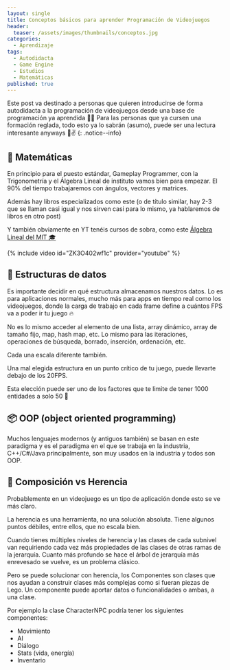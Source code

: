 ```yaml
---
layout: single
title: Conceptos básicos para aprender Programación de Videojuegos
header:
  teaser: /assets/images/thumbnails/conceptos.jpg
categories:
  - Aprendizaje
tags:
  - Autodidacta
  - Game Engine
  - Estudios
  - Matemáticas
published: true
---
```


Este post va destinado a personas que quieren introducirse de forma autodidacta <!--more--> a la programación de videojuegos desde una base de programación ya aprendida 🐸🤙
Para las personas que ya cursen una formación reglada, todo esto ya lo sabrán (asumo), puede ser una lectura interesante anyways 📖✌️
{: .notice--info}

## 🔢 Matemáticas

En principio para el puesto estándar, Gameplay Programmer, con la Trigonometría y el Álgebra Lineal de instituto vamos bien para empezar. El 90% del tiempo trabajaremos con ángulos, vectores y matrices.

Además hay libros especializados como este (o de título similar, hay 2-3 que se llaman casi igual y nos sirven casi para lo mismo, ya hablaremos de libros en otro post)

Y también obviamente en YT tenéis cursos de sobra, como este [Álgebra Lineal del MIT 🎓](https://youtube.com/watch?v=ZK3O402wf1c)

{% include video id="ZK3O402wf1c" provider="youtube" %}

## 🧮 Estructuras de datos

Es importante decidir en qué estructura almacenamos nuestros datos. Lo es para aplicaciones normales, mucho más para apps en tiempo real como los videojuegos, donde la carga de trabajo en cada frame define a cuántos FPS va a poder ir tu juego 🔥

No es lo mismo acceder al elemento de una lista, array dinámico, array de tamaño fijo, map, hash map, etc. Lo mismo para las iteraciones, operaciones de búsqueda, borrado, inserción, ordenación, etc.

Cada una escala diferente también.

Una mal elegida estructura en un punto crítico de tu juego, puede llevarte debajo de los 20FPS.

Esta elección puede ser uno de los factores que te limite de tener 1000 entidades a solo 50 🙆

## 📦 OOP (object oriented programming)

Muchos lenguajes modernos (y antiguos también) se basan en este paradigma y es el paradigma en el que se trabaja en la industria, C++/C#/Java principalmente, son muy usados en la industria y todos son OOP.

## 🌳 Composición vs Herencia

Probablemente en un videojuego es un tipo de aplicación donde esto se ve más claro.

La herencia es una herramienta, no una solución absoluta. Tiene algunos puntos débiles, entre ellos, que no escala bien.

Cuando tienes múltiples niveles de herencia y las clases de cada subnivel van requiriendo cada vez más propiedades de las clases de otras ramas de la jerarquía. Cuanto más profundo se hace el árbol de jerarquía más enrevesado se vuelve, es un problema clásico.

Pero se puede solucionar con herencia, los Componentes son clases que nos ayudan a construir clases más complejas como si fueran piezas de Lego. Un componente puede aportar datos o funcionalidades o ambas, a una clase.

Por ejemplo la clase CharacterNPC podría tener los siguientes componentes:

- Movimiento
- AI
- Diálogo
- Stats (vida, energía)
- Inventario
